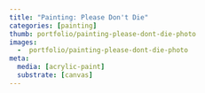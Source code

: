 ```yaml
---
title: "Painting: Please Don't Die"
categories: [painting]
thumb: portfolio/painting-please-dont-die-photo
images:
  -  portfolio/painting-please-dont-die-photo
meta:
  media: [acrylic-paint]
  substrate: [canvas]
---
```


